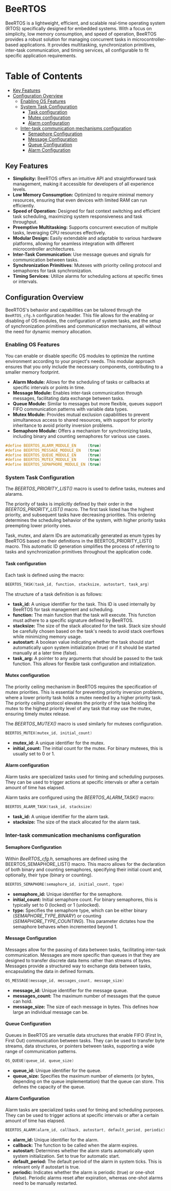 # BeeRTOS

BeeRTOS is a lightweight, efficient, and scalable real-time operating system (RTOS) specifically designed for embedded systems. With a focus on simplicity, low memory consumption, and speed of operation, BeeRTOS provides a robust solution for managing concurrent tasks in microcontroller-based applications. It provides multitasking, synchronization primitives, inter-task communication, and timing services, all configurable to fit specific application requirements.

# Table of Contents
  - [Key Features](#key-features)
  - [Configuration Overview](#configuration-overview)
    - [Enabling OS Features](#enabling-os-features)
    - [System Task Configuration](#system-task-configuration)
      - [Task configuration](#task-configuration)
      - [Mutex configuration](#mutex-configuration)
      - [Alarm configuration](#alarm-configuration)
    - [Inter-task communication mechanisms configuration](#inter-task-communication-mechanisms-configuration)
      - [Semaphore Configuration](#semaphore-configuration)
      - [Message Configuration](#message-configuration)
      - [Queue Configuration](#queue-configuration)
      - [Alarm Configuration](#alarm-configuration-1)


## Key Features

- **Simplicity:** BeeRTOS offers an intuitive API and straightforward task management, making it accessible for developers of all experience levels.
- **Low Memory Consumption:** Optimized to require minimal memory resources, ensuring that even devices with limited RAM can run efficiently.
- **Speed of Operation:** Designed for fast context switching and efficient task scheduling, maximizing system responsiveness and task throughput.
- **Preemptive Multitasking:** Supports concurrent execution of multiple tasks, leveraging CPU resources effectively.
- **Modular Design:** Easily extendable and adaptable to various hardware platforms, allowing for seamless integration with different microcontroller architectures.
- **Inter-Task Communication**: Use message queues and signals for communication between tasks.
- **Synchronization Primitives**: Mutexes with priority ceiling protocol and semaphores for task synchronization.
- **Timing Services**: Utilize alarms for scheduling actions at specific times or intervals.


## Configuration Overview

BeeRTOS's behavior and capabilities can be tailored through the `BeeRTOS_cfg.h` configuration header. This file allows for the enabling or disabling of OS modules, the configuration of system tasks, and the setup of synchronization primitives and communication mechanisms, all without the need for dynamic memory allocation.

### Enabling OS Features

You can enable or disable specific OS modules to optimize the runtime environment according to your project's needs. This modular approach ensures that you only include the necessary components, contributing to a smaller memory footprint.
- **Alarm Module:** Allows for the scheduling of tasks or callbacks at specific intervals or points in time.
- **Message Module:** Enables inter-task communication through messages, facilitating data exchange between tasks.
- **Queue Module:** Similar to messages but more flexible, queues support FIFO communication patterns with variable data types.
- **Mutex Module:** Provides mutual exclusion capabilities to prevent simultaneous access to shared resources, with support for priority inheritance to avoid priority inversion problems.
- **Semaphore Module:** Offers a mechanism for synchronizing tasks, including binary and counting semaphores for various use cases.

```c
#define BEERTOS_ALARM_MODULE_EN     (true)
#define BEERTOS_MESSAGE_MODULE_EN   (true)
#define BEERTOS_QUEUE_MODULE_EN     (true)
#define BEERTOS_MUTEX_MODULE_EN     (true)
#define BEERTOS_SEMAPHORE_MODULE_EN (true)
```

### System Task Configuration
The *BEERTOS_PRIORITY_LIST()* macro is used to define tasks, mutexes and alarams.

The priority of tasks is implicitly defined by their order in the *BEERTOS_PRIORITY_LIST()* macro. The first task listed has the highest priority, and subsequent tasks have decreasing priorities. This ordering determines the scheduling behavior of the system, with higher priority tasks preempting lower priority ones.

Task, mutex, and alarm IDs are automatically generated as enum types by BeeRTOS based on their definitions in the BEERTOS_PRIORITY_LIST() macro. This automatic ID generation simplifies the process of referring to tasks and synchronization primitives throughout the application code.

#### Task configuration
Each task is defined using the macro:
```c
BEERTOS_TASK(task_id, function, stacksize, autostart, task_arg)
```
The structure of a task definition is as follows:

- **task_id:** A unique identifier for the task. This ID is used internally by BeeRTOS for task management and scheduling.
- **function:** The main function that the task will execute. This function must adhere to a specific signature defined by BeeRTOS.
- **stacksize:** The size of the stack allocated for the task. Stack size should be carefully chosen based on the task's needs to avoid stack overflows while minimizing memory usage.
- **autostart:** A boolean value indicating whether the task should start automatically upon system initialization (true) or if it should be started manually at a later time (false).
- **task_arg:** A pointer to any arguments that should be passed to the task function. This allows for flexible task configuration and initialization.

#### Mutex configuration
The priority ceiling mechanism in BeeRTOS requires the specification of mutex priorities. This is essential for preventing priority inversion problems, where a lower priority task holds a mutex needed by a higher priority task. The priority ceiling protocol elevates the priority of the task holding the mutex to the highest priority level of any task that may use the mutex, ensuring timely mutex release.

The *BEERTOS_MUTEX()* macro is used similarly for mutexes configuration. 

```c
BEERTOS_MUTEX(mutex_id, initial_count)
```

- **mutex_id:** A unique identifier for the mutex.
- **initial_count:** The initial count for the mutex. For binary mutexes, this is usually set to 0 or 1.

#### Alarm configuration
Alarm tasks are specialized tasks used for timing and scheduling purposes. They can be used to trigger actions at specific intervals or after a certain amount of time has elapsed. 

Alarm tasks are configured using the *BEERTOS_ALARM_TASK()* macro:

```c
BEERTOS_ALARM_TASK(task_id, stacksize)
```

- **task_id:** A unique identifier for the alarm task.
- **stacksize:** The size of the stack allocated for the alarm task.

### Inter-task communication mechanisms configuration

#### Semaphore Configuration
Within *BeeRTOS_cfg.h*, semaphores are defined using the BEERTOS_SEMAPHORE_LIST() macro. This macro allows for the declaration of both binary and counting semaphores, specifying their initial count and, optionally, their type (binary or counting).


```c
BEERTOS_SEMAPHORE(semaphore_id, initial_count, type)
```
- **semaphore_id:** Unique identifier for the semaphore.
- **initial_count:** Initial semaphore count. For binary semaphores, this is typically set to 0 (locked) or 1 (unlocked).
- **type:** Specifies the semaphore type, which can be either binary (*SEMAPHORE_TYPE_BINARY*) or counting (*SEMAPHORE_TYPE_COUNTING*). This parameter dictates how the semaphore behaves when incremented beyond 1.

#### Message Configuration
Messages allow for the passing of data between tasks, facilitating inter-task communication. Messages are more specific than queues in that they are designed to transfer discrete data items rather than streams of bytes. Messages provide a structured way to exchange data between tasks, encapsulating the data in defined formats.

```c
OS_MESSAGE(message_id, messages_count, message_size)
```
- **message_id:** Unique identifier for the message queue.
- **messages_count:** The maximum number of messages that the queue can hold.
- **message_size:** The size of each message in bytes. This defines how large an individual message can be.

#### Queue Configuration
Queues in BeeRTOS are versatile data structures that enable FIFO (First In, First Out) communication between tasks. They can be used to transfer byte streams, data structures, or pointers between tasks, supporting a wide range of communication patterns.

```c
OS_QUEUE(queue_id, queue_size)
```
- **queue_id:** Unique identifier for the queue.
- **queue_size:** Specifies the maximum number of elements (or bytes, depending on the queue implementation) that the queue can store. This defines the capacity of the queue.

#### Alarm Configuration
Alarm tasks are specialized tasks used for timing and scheduling purposes. They can be used to trigger actions at specific intervals or after a certain amount of time has elapsed.
```c
BEERTOS_ALARM(alarm_id, callback, autostart, default_period, periodic)
```

- **alarm_id:** Unique identifier for the alarm.
- **callback:** The function to be called when the alarm expires.
- **autostart:** Determines whether the alarm starts automatically upon system initialization. Set to true for automatic start.
- **default_period:** The default period of the alarm in system ticks. This is relevant only if autostart is true.
- **periodic:** Indicates whether the alarm is periodic (true) or one-shot (false). Periodic alarms reset after expiration, whereas one-shot alarms need to be manually restarted.
